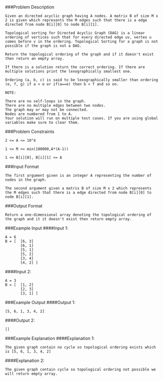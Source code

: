 ###Problem Description
```
Given an directed acyclic graph having A nodes. A matrix B of size M x 2 is given which represents the M edges such that there is a edge directed from node B[i][0] to node B[i][1].

Topological sorting for Directed Acyclic Graph (DAG) is a linear ordering of vertices such that for every directed edge uv, vertex u comes before v in the ordering. Topological Sorting for a graph is not possible if the graph is not a DAG.

Return the topological ordering of the graph and if it doesn't exist then return an empty array.

If there is a solution return the correct ordering. If there are multiple solutions print the lexographically smallest one.

Ordering (a, b, c) is said to be lexographically smaller than ordering (e, f, g) if a < e or if(a==e) then b < f and so on.

NOTE:

There are no self-loops in the graph.
There are no multiple edges between two nodes.
The graph may or may not be connected.
Nodes are numbered from 1 to A.
Your solution will run on multiple test cases. If you are using global variables make sure to clear them.
```

###Problem Constraints
```
2 <= A <= 10^4

1 <= M <= min(100000,A*(A-1))

1 <= B[i][0], B[i][1] <= A
```


###Input Format
```
The first argument given is an integer A representing the number of nodes in the graph.

The second argument given a matrix B of size M x 2 which represents the M edges such that there is a edge directed from node B[i][0] to node B[i][1].
```


###Output Format
```
Return a one-dimensional array denoting the topological ordering of the graph and it it doesn't exist then return empty array.
```


###Example Input
####Input 1:

```
A = 6
B = [  [6, 3]
       [6, 1]
       [5, 1]
       [5, 2]
       [3, 4]
       [4, 2] ]
```
####Input 2:

```
A = 3
B = [  [1, 2]
       [2, 3]
       [3, 1] ]
```

###Example Output
####Output 1:

```
[5, 6, 1, 3, 4, 2]
```
####Output 2:

```
[]
```


###Example Explanation
####Explanation 1:

```
The given graph contain no cycle so topological ordering exists which is [5, 6, 1, 3, 4, 2]
```
####Explanation 2:

```
The given graph contain cycle so topological ordering not possible we will return empty array.
```